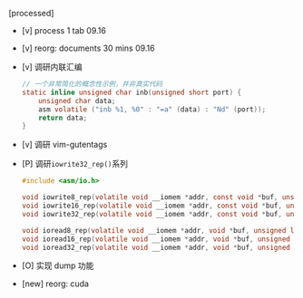 [processed]

* [v] process 1 tab  09.16

* [v] reorg: documents 30 mins 09.16

* [v] 调研内联汇编

    ```c
    // 一个非常简化的概念性示例，并非真实代码
    static inline unsigned char inb(unsigned short port) {
        unsigned char data;
        asm volatile ("inb %1, %0" : "=a" (data) : "Nd" (port));
        return data;
    }
    ```

* [v] 调研 vim-gutentags

* [P] 调研`iowrite32_rep()`系列

    ```c
    #include <asm/io.h>

    void iowrite8_rep(volatile void __iomem *addr, const void *buf, unsigned long count);
    void iowrite16_rep(volatile void __iomem *addr, const void *buf, unsigned long count);
    void iowrite32_rep(volatile void __iomem *addr, const void *buf, unsigned long count);

    void ioread8_rep(volatile void __iomem *addr, void *buf, unsigned long count);
    void ioread16_rep(volatile void __iomem *addr, void *buf, unsigned long count);
    void ioread32_rep(volatile void __iomem *addr, void *buf, unsigned long count);
    ```

* [O] 实现 dump 功能

* [new] reorg: cuda